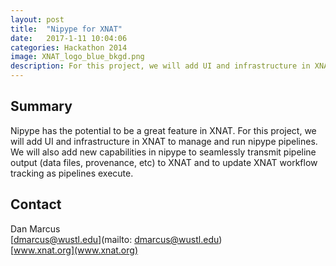 ```yaml
---
layout: post
title:  "Nipype for XNAT"
date:   2017-1-11 10:04:06
categories: Hackathon 2014
image: XNAT_logo_blue_bkgd.png
description: For this project, we will add UI and infrastructure in XNAT to manage and run nipype pipelines.
---
```

## Summary
Nipype has the potential to be a great feature in XNAT. For this project, we will add UI and infrastructure in XNAT to manage and run nipype pipelines. We will also add new capabilities in nipype to seamlessly transmit pipeline output (data files, provenance, etc) to XNAT and to update XNAT workflow tracking as pipelines execute.


## Contact
Dan Marcus  
[dmarcus@wustl.edu](mailto: dmarcus@wustl.edu)  
[www.xnat.org](www.xnat.org)  
